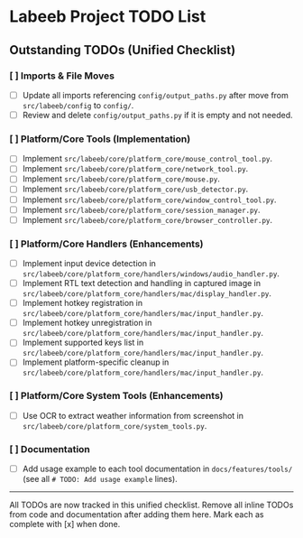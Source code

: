 # Labeeb Project TODO List

## Outstanding TODOs (Unified Checklist)

### [ ] Imports & File Moves
- [ ] Update all imports referencing `config/output_paths.py` after move from `src/labeeb/config` to `config/`.
- [ ] Review and delete `config/output_paths.py` if it is empty and not needed.

### [ ] Platform/Core Tools (Implementation)
- [ ] Implement `src/labeeb/core/platform_core/mouse_control_tool.py`.
- [ ] Implement `src/labeeb/core/platform_core/network_tool.py`.
- [ ] Implement `src/labeeb/core/platform_core/mouse.py`.
- [ ] Implement `src/labeeb/core/platform_core/usb_detector.py`.
- [ ] Implement `src/labeeb/core/platform_core/window_control_tool.py`.
- [ ] Implement `src/labeeb/core/platform_core/session_manager.py`.
- [ ] Implement `src/labeeb/core/platform_core/browser_controller.py`.

### [ ] Platform/Core Handlers (Enhancements)
- [ ] Implement input device detection in `src/labeeb/core/platform_core/handlers/windows/audio_handler.py`.
- [ ] Implement RTL text detection and handling in captured image in `src/labeeb/core/platform_core/handlers/mac/display_handler.py`.
- [ ] Implement hotkey registration in `src/labeeb/core/platform_core/handlers/mac/input_handler.py`.
- [ ] Implement hotkey unregistration in `src/labeeb/core/platform_core/handlers/mac/input_handler.py`.
- [ ] Implement supported keys list in `src/labeeb/core/platform_core/handlers/mac/input_handler.py`.
- [ ] Implement platform-specific cleanup in `src/labeeb/core/platform_core/handlers/mac/input_handler.py`.

### [ ] Platform/Core System Tools (Enhancements)
- [ ] Use OCR to extract weather information from screenshot in `src/labeeb/core/platform_core/system_tools.py`.

### [ ] Documentation
- [ ] Add usage example to each tool documentation in `docs/features/tools/` (see all `# TODO: Add usage example` lines).

---

All TODOs are now tracked in this unified checklist. Remove all inline TODOs from code and documentation after adding them here. Mark each as complete with [x] when done.
